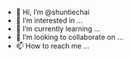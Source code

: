 - 👋 Hi, I’m @shuntiechai
- 👀 I’m interested in ...
- 🌱 I’m currently learning ...
- 💞️ I’m looking to collaborate on ...
- 📫 How to reach me ...

<!---
shuntiechai/shuntiechai is a ✨ special ✨ repository because its `README.md` (this file) appears on your GitHub profile.
You can click the Preview link to take a look at your changes.
--->
